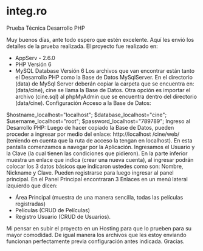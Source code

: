 # integ.ro
Prueba Técnica Desarrollo PHP


Muy buenos días, ante todo espero que estén excelente.
Aquí les envió los detalles de la prueba realizada.
El proyecto fue realizado en:
-	AppServ - 2.6.0
-	PHP Versión 6
-	MySQL Database Versión 6
Los archivos que van encontrar están tanto el Desarrollo PHP como la Base de Datos MySqlServer.
En el directorio (data) de MySql Server deberán copiar la carpeta que se encuentra en: (data/cine), cine se llama la Base de Datos.
Otra opción es importar el archivo (cine.sql) al phpMyAdmin que se encuentra dentro del directorio (data/cine).
Configuración Acceso a la Base de Datos:

$hostname_localhost="localhost";
$database_localhost="cine";
$username_localhost="root";
$password_localhost="789789"; 
Ingreso al Desarrollo PHP:
Luego de hacer copiado la Base de Datos, pueden proceder a ingresar por medio del enlace:
http://localhost /cine/web/ (teniendo en cuenta que la ruta de acceso la tengan en localhost).
En esta pantalla comenzamos a navegar por la Aplicación. 
Ingresamos el Usuario y la Clave (la cual tienen las condiciones que pidieron).
En la parte inferior muestra un enlace que indica (crear una nueva cuenta), al ingresar podrán colocar los 3 datos básicos que indicaron ustedes como son: Nombre, Nickname y Clave.
Pueden registrarse para luego ingresar al panel principal.
En el Panel Principal encontraran 3 Enlaces en un menú lateral izquierdo que dicen:
-	Área Principal (muestra de una manera sencilla, todas las películas registradas)
-	Películas (CRUD de Películas)
-	Registro Usuario (CRUD de Usuarios).

Mi pensar en subir el proyecto en un Hosting para que lo prueben para su mayor comodidad.
De igual manera los archivos que les estoy enviando funcionan perfectamente previa configuración antes indicada.
Gracias.
